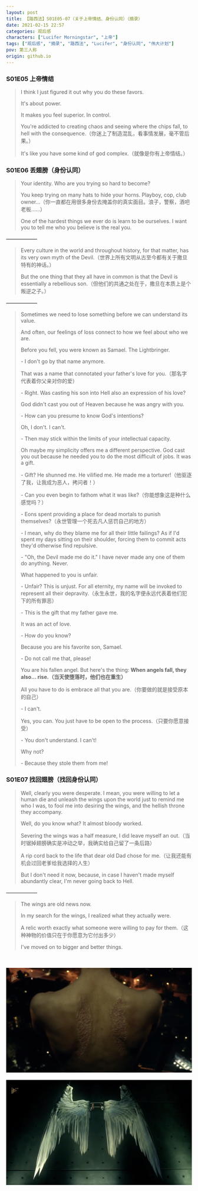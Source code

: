 ```yaml
---
layout: post
title: 【路西法】S01E05-07（关于上帝情结、身份认同）（摘录）
date: 2021-02-15 22:57
categories: 观后感
characters: ["Lucifer Morningstar", "上帝"]
tags: ["观后感", "摘录", "路西法", "Lucifer", "身份认同", "伟大计划"]
pov: 第三人称
origin: github.io
---
```


### S01E05 上帝情结

> I think I just figured it out why you do these favors.
> 
> It's about power.
> 
> It makes you feel superior. In control.
> 
> You're addicted to creating chaos and seeing where the chips fall, to hell with the consequence.（你迷上了制造混乱，看事情发展，毫不管后果。）
> 
> It's like you have some kind of god complex.（就像是你有上帝情结。）


### S01E06 丢翅膀（身份认同）

> Your identity. Who are you trying so hard to become?
> 
> You keep trying on many hats to hide your horns. Playboy, cop, club owner...（你一直都在用很多身份去掩盖你的真实面目。浪子，警察，酒吧老板……）
> 
> One of the hardest things we ever do is learn to be ourselves. I want you to tell me who you believe is the real you.

——————

> Every culture in the world and throughout history, for that matter, has its very own myth of the Devil.（世界上所有文明从古至今都有关于撒旦特有的神话。）
> 
> But the one thing that they all have in common is that the Devil is essentially a rebellious son.（但他们的共通之处在于，撒旦在本质上是个叛逆之子。）

——————

> Sometimes we need to lose something before we can understand its value.
> 
> And often, our feelings of loss connect to how we feel about who we are.
> 
> Before you fell, you were known as Samael. The Lightbringer.
> 
> \- I don't go by that name anymore.
> 
> That was a name that connotated your father's love for you.（那名字代表着你父亲对你的爱）
> 
> \- Right. Was casting his son into Hell also an expression of his love?
> 
> God didn't cast you out of Heaven because he was angry with you.
> 
> \- How can you presume to know God's intentions?
> 
> Oh, I don't. I can't.
> 
> \- Then may stick within the limits of your intellectual capacity.
> 
> Oh maybe my simplicity offers me a different perspective. God cast you out because he needed you to do the most difficult of jobs. It was a gift.
> 
> \- Gift? He shunned me. He vilified me. He made me a torturer!（他驱逐了我，让我成为恶人，拷问者！）
> 
> \- Can you even begin to fathom what it was like?（你能想象这是种什么感觉吗？）
> 
> \- Eons spent providing a place for dead mortals to punish themselves?（永世管理一个死去凡人惩罚自己的地方）
> 
> \- I mean, why do they blame me for all their little failings? As if I'd spent my days sitting on their shoulder, forcing them to commit acts they'd otherwise find repulsive.
> 
> \- "Oh, the Devil made me do it." I have never made any one of them do anything. Never.
> 
> What happened to you is unfair.
> 
> \- Unfair? This is unjust. For all eternity, my name will be invoked to represent all their depravity.（永生永世，我的名字便永远代表着他们犯下的所有罪恶）
> 
> \- This is the gift that my father gave me.
> 
> It was an act of love.
> 
> \- How do you know?
> 
> Because you are his favorite son, Samael.
> 
> \- Do not call me that, please!
> 
> You are his fallen angel. But here's the thing: **When angels fall, they also... rise.（当天使堕落时，他们也在重生）**
> 
> All you have to do is embrace all that you are.（你要做的就是接受原本的自己）
> 
> \- I can't.
> 
> Yes, you can. You just have to be open to the process.（只要你愿意接受）
> 
> \- You don't understand. I can't!
> 
> Why not?
> 
> \- Because they stole them from me!


### S01E07 找回翅膀（找回身份认同）

> Well, clearly you were desperate. I mean, you were willing to let a human die and unleash the wings upon the world just to remind me who I was, to fool me into desiring the wings, and the hellish throne they accompany.
> 
> Well, do you know what? It almost bloody worked.
> 
> Severing the wings was a half measure, I did leave myself an out.（当时锯掉翅膀确实是冲动之举，我确实给自己留了一条后路）
> 
> A rip cord back to the life that dear old Dad chose for me.（让我还能有机会过回老爹给我选择的人生）
> 
> But I don't need it now, because, in case I haven't made myself abundantly clear, I'm never going back to Hell.

——————

> The wings are old news now.
> 
> In my search for the wings, I realized what they actually were.
> 
> A relic worth exactly what someone were willing to pay for them.（这种神物的价值只在于你愿意为它付出多少）
> 
> I've moved on to bigger and better things.


<br><br>
![](/assets/images/lofter/2021-02-13-Lucifer-1.png)
<br><br>
![](/assets/images/lofter/2021-02-13-Lucifer-2.png)
